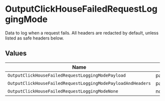 # OutputClickHouseFailedRequestLoggingMode

Data to log when a request fails. All headers are redacted by default, unless listed as safe headers below.


## Values

| Name                                                        | Value                                                       |
| ----------------------------------------------------------- | ----------------------------------------------------------- |
| `OutputClickHouseFailedRequestLoggingModePayload`           | payload                                                     |
| `OutputClickHouseFailedRequestLoggingModePayloadAndHeaders` | payloadAndHeaders                                           |
| `OutputClickHouseFailedRequestLoggingModeNone`              | none                                                        |